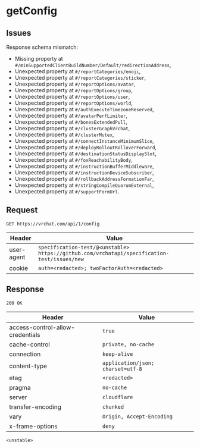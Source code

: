 # getConfig

## Issues
Response schema mismatch:
* Missing property at ``#/minSupportedClientBuildNumber/Default/redirectionAddress``,
* Unexpected property at ``#/reportCategories/emoji``,
* Unexpected property at ``#/reportCategories/sticker``,
* Unexpected property at ``#/reportOptions/avatar``,
* Unexpected property at ``#/reportOptions/group``,
* Unexpected property at ``#/reportOptions/user``,
* Unexpected property at ``#/reportOptions/world``,
* Unexpected property at ``#/authExecuteTimezoneReserved``,
* Unexpected property at ``#/avatarPerfLimiter``,
* Unexpected property at ``#/bonesExtendedPull``,
* Unexpected property at ``#/clusterGraphVrchat``,
* Unexpected property at ``#/clusterMutex``,
* Unexpected property at ``#/connectInstanceMinimumSlice``,
* Unexpected property at ``#/deployRolloutRolloverForward``,
* Unexpected property at ``#/destinationStatusDisplaySlot``,
* Unexpected property at ``#/foxReachabilityBody``,
* Unexpected property at ``#/instructionBufferMiddleware``,
* Unexpected property at ``#/instructionDeviceSubscriber``,
* Unexpected property at ``#/rollbackAddressFormationFar``,
* Unexpected property at ``#/stringCompileQuorumExternal``,
* Unexpected property at ``#/supportFormUrl``.
## Request
`GET https://vrchat.com/api/1/config`

| Header | Value |
| ------ | ----- |
| user-agent | `specification-test/@<unstable> https://github.com/vrchatapi/specification-test/issues/new` |
| cookie | `auth=<redacted>; twoFactorAuth=<redacted>` |


## Response
`200 OK`

| Header | Value |
| ------ | ----- |
| access-control-allow-credentials | `true` |
| cache-control | `private, no-cache` |
| connection | `keep-alive` |
| content-type | `application/json; charset=utf-8` |
| etag | `<redacted>` |
| pragma | `no-cache` |
| server | `cloudflare` |
| transfer-encoding | `chunked` |
| vary | `Origin, Accept-Encoding` |
| x-frame-options | `deny` |

```jsonc
<unstable>
```
